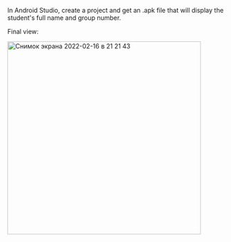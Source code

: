 In Android Studio, create a project and get an .apk file that will display the student's full name and group number.

Final view:


<img width="435" alt="Снимок экрана 2022-02-16 в 21 21 43" src="https://user-images.githubusercontent.com/81513344/154331556-d6496cc4-8c3a-4e79-bc5c-79204826a41e.png">
